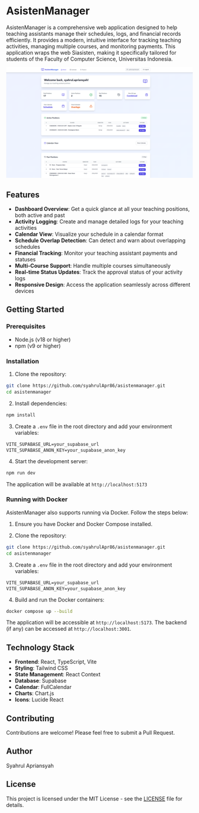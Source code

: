 # AsistenManager

AsistenManager is a comprehensive web application designed to help teaching assistants manage their schedules, logs, and financial records efficiently. It provides a modern, intuitive interface for tracking teaching activities, managing multiple courses, and monitoring payments. This application wraps the web Siasisten, making it specifically tailored for students of the Faculty of Computer Science, Universitas Indonesia.

![img.png](media/img.png)

## Features

- **Dashboard Overview**: Get a quick glance at all your teaching positions, both active and past
- **Activity Logging**: Create and manage detailed logs for your teaching activities
- **Calendar View**: Visualize your schedule in a calendar format
- **Schedule Overlap Detection**: Can detect and warn about overlapping schedules
- **Financial Tracking**: Monitor your teaching assistant payments and statuses
- **Multi-Course Support**: Handle multiple courses simultaneously
- **Real-time Status Updates**: Track the approval status of your activity logs
- **Responsive Design**: Access the application seamlessly across different devices

## Getting Started

### Prerequisites

- Node.js (v18 or higher)
- npm (v9 or higher)

### Installation

1. Clone the repository:
```bash
git clone https://github.com/syahrulApr86/asistenmanager.git
cd asistenmanager
```

2. Install dependencies:
```bash
npm install
```

3. Create a `.env` file in the root directory and add your environment variables:
```env
VITE_SUPABASE_URL=your_supabase_url
VITE_SUPABASE_ANON_KEY=your_supabase_anon_key
```

4. Start the development server:
```bash
npm run dev
```

The application will be available at `http://localhost:5173`

### Running with Docker

AsistenManager also supports running via Docker. Follow the steps below:

1. Ensure you have Docker and Docker Compose installed.

2. Clone the repository:
```bash
git clone https://github.com/syahrulApr86/asistenmanager.git
cd asistenmanager
```

3. Create a `.env` file in the root directory and add your environment variables:
```env
VITE_SUPABASE_URL=your_supabase_url
VITE_SUPABASE_ANON_KEY=your_supabase_anon_key
```

4. Build and run the Docker containers:
```bash
docker compose up --build
```

The application will be accessible at `http://localhost:5173`. The backend (if any) can be accessed at `http://localhost:3001`.

## Technology Stack

- **Frontend**: React, TypeScript, Vite
- **Styling**: Tailwind CSS
- **State Management**: React Context
- **Database**: Supabase
- **Calendar**: FullCalendar
- **Charts**: Chart.js
- **Icons**: Lucide React

## Contributing

Contributions are welcome! Please feel free to submit a Pull Request.

## Author

Syahrul Apriansyah

## License

This project is licensed under the MIT License - see the [LICENSE](LICENSE) file for details.
